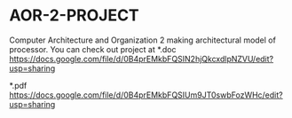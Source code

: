 AOR-2-PROJECT
=============

Computer Architecture and Organization 2 making architectural model of processor.
You can check out project at 
*.doc   https://docs.google.com/file/d/0B4prEMkbFQSIN2hjQkcxdlpNZVU/edit?usp=sharing

*.pdf   https://docs.google.com/file/d/0B4prEMkbFQSIUm9JT0swbFozWHc/edit?usp=sharing
